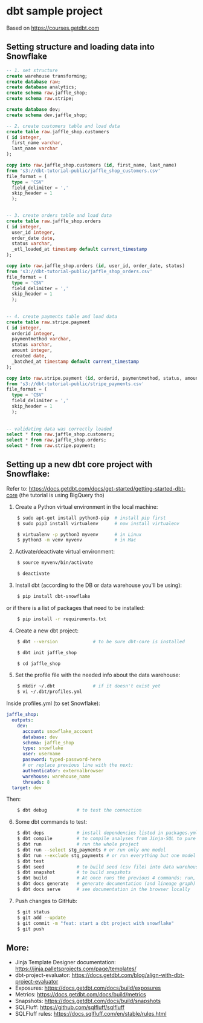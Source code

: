 # dbt sample project

Based on https://courses.getdbt.com

## Setting structure and loading data into Snowflake

``` sql
-- 1. set structure
create warehouse transforming;
create database raw;
create database analytics;
create schema raw.jaffle_shop;
create schema raw.stripe;

create database dev;
create schema dev.jaffle_shop;

-- 2. create customers table and load data
create table raw.jaffle_shop.customers 
( id integer,
  first_name varchar,
  last_name varchar
);

copy into raw.jaffle_shop.customers (id, first_name, last_name)
from 's3://dbt-tutorial-public/jaffle_shop_customers.csv'
file_format = (
  type = 'CSV'
  field_delimiter = ','
  skip_header = 1
  );
  

-- 3. create orders table and load data
create table raw.jaffle_shop.orders
( id integer,
  user_id integer,
  order_date date,
  status varchar,
  _etl_loaded_at timestamp default current_timestamp
);

copy into raw.jaffle_shop.orders (id, user_id, order_date, status)
from 's3://dbt-tutorial-public/jaffle_shop_orders.csv'
file_format = (
  type = 'CSV'
  field_delimiter = ','
  skip_header = 1
  );
  
  
-- 4. create payments table and load data
create table raw.stripe.payment 
( id integer,
  orderid integer,
  paymentmethod varchar,
  status varchar,
  amount integer,
  created date,
  _batched_at timestamp default current_timestamp
);

copy into raw.stripe.payment (id, orderid, paymentmethod, status, amount, created)
from 's3://dbt-tutorial-public/stripe_payments.csv'
file_format = (
  type = 'CSV'
  field_delimiter = ','
  skip_header = 1
  );
  
  
-- validating data was correctly loaded
select * from raw.jaffle_shop.customers;
select * from raw.jaffle_shop.orders;
select * from raw.stripe.payment;
```


## Setting up a new dbt core project with Snowflake:
Refer to: https://docs.getdbt.com/docs/get-started/getting-started-dbt-core		(the tutorial is using BigQuery tho)

1. Create a Python virtual environment in the local machine:

```bash
	$ sudo apt-get install python3-pip  # install pip first
	$ sudo pip3 install virtualenv      # now install virtualenv

	$ virtualenv -p python3 myvenv      # in Linux
	$ python3 -m venv myvenv            # in Mac
```

2. Activate/deactivate virtual environment:
```bash
	$ source myvenv/bin/activate

	$ deactivate
```


3. Install dbt (according to the DB or data warehouse you'll be using):
```bash
	$ pip install dbt-snowflake
```
or if there is a list of packages that need to be installed:
```bash
	$ pip install -r requirements.txt
```
4. Create a new dbt project:
```bash
	$ dbt --version 			# to be sure dbt-core is installed

	$ dbt init jaffle_shop

	$ cd jaffle_shop
```

5. Set the profile file with the needed info about the data warehouse:
```bash
	$ mkdir ~/.dbt 				# if it doesn't exist yet
	$ vi ~/.dbt/profiles.yml
```

Inside profiles.yml (to set Snowflake):

```yml
jaffle_shop:
  outputs:
    dev:
      account: snowflake_account
      database: dev
      schema: jaffle_shop
      type: snowflake
      user: username
      password: typed-password-here 
      # or replace previous line with the next: 
      authenticator: externalbrowser
      warehouse: warehouse_name
      threads: 8
  target: dev
```

Then: 
```bash
	$ dbt debug           # to test the connection
```

6. Some dbt commands to test:
```bash
	$ dbt deps            # install dependencies listed in packages.yml
	$ dbt compile         # to compile analyses from Jinja-SQL to pure SQL
	$ dbt run             # run the whole project
	$ dbt run --select stg_payments # or run only one model
	$ dbt run --exclude stg_payments # or run everything but one model
	$ dbt test
	$ dbt seed            # to build seed (csv file) into data warehouse 
	$ dbt snapshot        # to build snapshots
	$ dbt build           # At once runs the previous 4 commands: run, test, snapshot, seed
	$ dbt docs generate   # generate documentation (and lineage graph)
	$ dbt docs serve      # see documentation in the browser locally
```
7. Push changes to GitHub:
```bash
	$ git status
	$ git add --update
	$ git commit -m "feat: start a dbt project with snowflake"
	$ git push
  ```

## More:
  - Jinja Template Designer documentation: https://jinja.palletsprojects.com/page/templates/
  - dbt-project-evaluator: https://docs.getdbt.com/blog/align-with-dbt-project-evaluator
  - Exposures: https://docs.getdbt.com/docs/build/exposures
  - Metrics: https://docs.getdbt.com/docs/build/metrics
  - Snapshots: https://docs.getdbt.com/docs/build/snapshots
  - SQLFluff: https://github.com/sqlfluff/sqlfluff
  - SQLFluff rules: https://docs.sqlfluff.com/en/stable/rules.html
